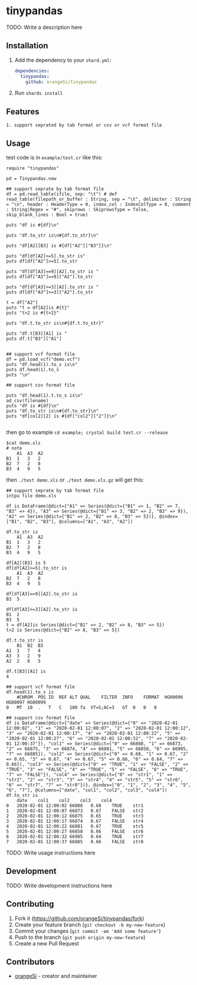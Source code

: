 # tinypandas

TODO: Write a description here

## Installation

1. Add the dependency to your `shard.yml`:

   ```yaml
   dependencies:
     tinypandas:
       github: orangeSi/tinypandas
   ```

2. Run `shards install`

## Features
```
1. support seprated by tab format or csv or vcf format file
```
## Usage

test code is in ```example/test.cr``` like this:
```crystal
require "tinypandas"

pd = Tinypandas.new

## support seprate by tab format file
df = pd.read_table(ifile, sep: "\t") # def read_table(filepath_or_buffer : String, sep = "\t", delimiter : String = "\n", header : HeaderType = 0, index_col : IndexColType = 0, comment : String|Regex = "#", skiprows : SkiprowsType = false, skip_blank_lines : Bool = true)

puts "df is #{df}\n"

puts "df.to_str is\n#{df.to_str}\n"

puts "df[A2][B3] is #{df["A2"]["B3"]}\n"

puts "df[df[A2]>=5].to_str is"
puts df[df["A2"]>=5].to_str

puts "df[df[A3]==9][A2].to_str is "
puts df[df["A3"]==9]["A2"].to_str

puts "df[df[A3]>=3][A2].to_str is "
puts df[df["A3"]>=3]["A2"].to_str

t = df["A2"]
puts "t = df[A2]is #{t}"
puts "t>2 is #{t>2}"

puts "df.t.to_str is\n#{df.t.to_str}"

puts "df.t[B3][A1] is "
puts df.t["B3"]["A1"]


## support vcf format file
df = pd.load_vcf("demo.vcf")
puts "df.head(1).to_s is\n"
puts df.head(1).to_s
puts "\n"

## support csv format file

puts "df.head(1).t.to_s is\n"
ad_csv(filename)
puts "df is #{df}\n"
puts "df.to_str is\n#{df.to_str}\n"
puts "df[col2][2] is #{df["col2"]["2"]}\n"


```
then go to example ```cd example; crystal build test.cr --release```
```
$cat demo.xls
# note
	A1	A3	A2
B1	1	3	2
B2	7	2	8
B3	4	9	5
```
then ```./test demo.xls``` or ```./test demo.xls.gz```
will get this:
```
## support seprate by tab format file
intpu file demo.xls

df is DataFrame(@dict={"A1" => Series(@dict={"B1" => 1, "B2" => 7, "B3" => 4}), "A3" => Series(@dict={"B1" => 3, "B2" => 2, "B3" => 9}), "A2" => Series(@dict={"B1" => 2, "B2" => 8, "B3" => 5})}, @index=["B1", "B2", "B3"], @columns=["A1", "A3", "A2"])

df.to_str is
	A1	A3	A2
B1	1	3	2
B2	7	2	8
B3	4	9	5

df[A2][B3] is 5
df[df[A2]>=5].to_str is
	A1	A3	A2
B2	7	2	8
B3	4	9	5

df[df[A3]==9][A2].to_str is 
B3	5

df[df[A3]>=3][A2].to_str is 
B1	2
B3	5
t = df[A2]is Series(@dict={"B1" => 2, "B2" => 8, "B3" => 5})
t>2 is Series(@dict={"B2" => 8, "B3" => 5})

df.t.to_str is
	B1	B2	B3
A1	1	7	4
A3	3	2	9
A2	2	8	5

df.t[B3][A1] is 
4

## support vcf format file
df.head(1).to_s is
	#CHROM	POS	ID	REF	ALT	QUAL	FILTER	INFO	FORMAT	HG00096	HG00097	HG00099
0	MT	10	.	T	C	100	fa	VT=S;AC=3	GT	0	0	0

## support csv format file
df is DataFrame(@dict={"date" => Series(@dict={"0" => "2020-02-01 12:00:02", "1" => "2020-02-01 12:00:07", "2" => "2020-02-01 12:00:12", "3" => "2020-02-01 12:00:17", "4" => "2020-02-01 12:00:22", "5" => "2020-02-01 12:00:27", "6" => "2020-02-01 12:00:32", "7" => "2020-02-01 12:00:37"}), "col1" => Series(@dict={"0" => 66808, "1" => 66873, "2" => 66875, "3" => 66874, "4" => 66881, "5" => 66858, "6" => 66905, "7" => 66885}), "col2" => Series(@dict={"0" => 0.68, "1" => 0.67, "2" => 0.65, "3" => 0.67, "4" => 0.67, "5" => 0.66, "6" => 0.64, "7" => 0.66}), "col3" => Series(@dict={"0" => "TRUE", "1" => "FALSE", "2" => "TRUE", "3" => "FALSE", "4" => "TRUE", "5" => "FALSE", "6" => "TRUE", "7" => "FALSE"}), "col4" => Series(@dict={"0" => "str1", "1" => "str2", "2" => "str3", "3" => "str4", "4" => "str5", "5" => "str6", "6" => "str7", "7" => "str8"})}, @index=["0", "1", "2", "3", "4", "5", "6", "7"], @columns=["date", "col1", "col2", "col3", "col4"])
df.to_str is
	date	col1	col2	col3	col4
0	2020-02-01 12:00:02	66808	0.68	TRUE	str1
1	2020-02-01 12:00:07	66873	0.67	FALSE	str2
2	2020-02-01 12:00:12	66875	0.65	TRUE	str3
3	2020-02-01 12:00:17	66874	0.67	FALSE	str4
4	2020-02-01 12:00:22	66881	0.67	TRUE	str5
5	2020-02-01 12:00:27	66858	0.66	FALSE	str6
6	2020-02-01 12:00:32	66905	0.64	TRUE	str7
7	2020-02-01 12:00:37	66885	0.66	FALSE	str8
```

TODO: Write usage instructions here

## Development

TODO: Write development instructions here

## Contributing

1. Fork it (<https://github.com/orangeSi/tinypandas/fork>)
2. Create your feature branch (`git checkout -b my-new-feature`)
3. Commit your changes (`git commit -am 'Add some feature'`)
4. Push to the branch (`git push origin my-new-feature`)
5. Create a new Pull Request

## Contributors

- [orangeSi](https://github.com/orangeSi) - creator and maintainer
